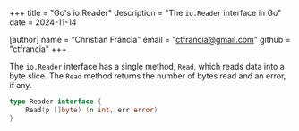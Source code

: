 +++
title = "Go's io.Reader"
description = "The `io.Reader` interface in Go"
date = 2024-11-14

[author]
  name = "Christian Francia"
  email = "ctfrancia@gmail.com"
  github = "ctfrancia"
+++

The `io.Reader` interface has a single method, `Read`, which reads data into a byte slice.
The `Read` method returns the number of bytes read and an error, if any.

```go
type Reader interface {
    Read(p []byte) (n int, err error)
}
```
